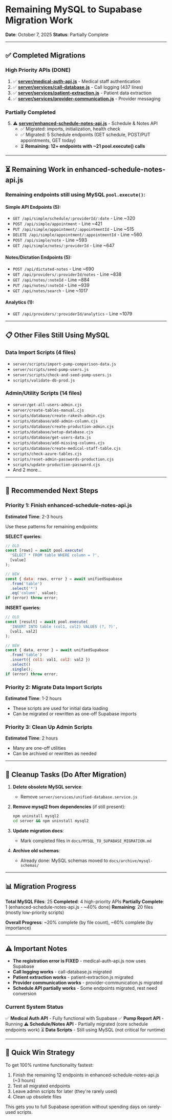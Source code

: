 # Remaining MySQL to Supabase Migration Work

**Date**: October 7, 2025
**Status**: Partially Complete

---

## ✅ Completed Migrations

### High Priority APIs (DONE)
1. ✅ **[server/medical-auth-api.js](../server/medical-auth-api.js)** - Medical staff authentication
2. ✅ **[server/services/call-database.js](../server/services/call-database.js)** - Call logging (437 lines)
3. ✅ **[server/services/patient-extraction.js](../server/services/patient-extraction.js)** - Patient data extraction
4. ✅ **[server/services/provider-communication.js](../server/services/provider-communication.js)** - Provider messaging

### Partially Completed
5. ⚠️ **[server/enhanced-schedule-notes-api.js](../server/enhanced-schedule-notes-api.js)** - Schedule & Notes API
   - ✅ Migrated: imports, initialization, health check
   - ✅ Migrated: 5 Schedule endpoints (GET schedule, POST/PUT appointments, GET today)
   - ⏳ **Remaining: 12+ endpoints with ~21 pool.execute() calls**

---

## ⏳ Remaining Work in enhanced-schedule-notes-api.js

###  **Remaining endpoints still using MySQL `pool.execute()`:**

#### Simple API Endpoints (5):
- `GET /api/simple/schedule/:providerId/:date` - Line ~320
- `POST /api/simple/appointment` - Line ~421
- `PUT /api/simple/appointment/:appointmentId` - Line ~515
- `DELETE /api/simple/appointment/:appointmentId` - Line ~560
- `POST /api/simple/note` - Line ~593
- `GET /api/simple/notes/:providerId` - Line ~647

#### Notes/Dictation Endpoints (5):
- `POST /api/dictated-notes` - Line ~690
- `GET /api/providers/:providerId/notes` - Line ~838
- `GET /api/notes/:noteId` - Line ~884
- `PUT /api/notes/:noteId` - Line ~939
- `GET /api/notes/search` - Line ~1017

#### Analytics (1):
- `GET /api/providers/:providerId/analytics` - Line ~1079

---

## 📋 Other Files Still Using MySQL

### Data Import Scripts (4 files)
- `server/scripts/import-pump-comparison-data.js`
- `server/scripts/seed-pump-users.js`
- `server/scripts/check-and-seed-pump-users.js`
- `scripts/validate-db-prod.js`

### Admin/Utility Scripts (14 files)
- `server/get-all-users-admin.cjs`
- `server/create-tables-manual.cjs`
- `scripts/database/create-rakesh-admin.cjs`
- `scripts/database/add-admin-column.cjs`
- `scripts/database/create-production-admin.cjs`
- `scripts/database/setup-database.cjs`
- `scripts/database/get-users-data.js`
- `scripts/database/add-missing-columns.cjs`
- `scripts/database/create-medical-staff-table.cjs`
- `scripts/check-azure-tables.cjs`
- `scripts/reset-admin-passwords-production.cjs`
- `scripts/update-production-password.cjs`
- And 2 more...

---

## 🎯 Recommended Next Steps

### Priority 1: Finish enhanced-schedule-notes-api.js
**Estimated Time**: 2-3 hours

Use these patterns for remaining endpoints:

**SELECT queries:**
```javascript
// OLD
const [rows] = await pool.execute(
  'SELECT * FROM table WHERE column = ?',
  [value]
);

// NEW
const { data: rows, error } = await unifiedSupabase
  .from('table')
  .select('*')
  .eq('column', value);
if (error) throw error;
```

**INSERT queries:**
```javascript
// OLD
const [result] = await pool.execute(
  'INSERT INTO table (col1, col2) VALUES (?, ?)',
  [val1, val2]
);

// NEW
const { data, error } = await unifiedSupabase
  .from('table')
  .insert({ col1: val1, col2: val2 })
  .select()
  .single();
if (error) throw error;
```

### Priority 2: Migrate Data Import Scripts
**Estimated Time**: 1-2 hours
- These scripts are used for initial data loading
- Can be migrated or rewritten as one-off Supabase imports

### Priority 3: Clean Up Admin Scripts
**Estimated Time**: 2 hours
- Many are one-off utilities
- Can be archived or rewritten as needed

---

## 🧹 Cleanup Tasks (Do After Migration)

1. **Delete obsolete MySQL service**:
   - Remove `server/services/unified-database.service.js`

2. **Remove mysql2 from dependencies** (if still present):
   ```bash
   npm uninstall mysql2
   cd server && npm uninstall mysql2
   ```

3. **Update migration docs**:
   - Mark completed files in `docs/MYSQL_TO_SUPABASE_MIGRATION.md`

4. **Archive old schemas**:
   - Already done: MySQL schemas moved to `docs/archive/mysql-schemas/`

---

## 📊 Migration Progress

**Total MySQL Files**: 25
**Completed**: 4 high-priority APIs
**Partially Complete**: 1 (enhanced-schedule-notes-api.js - ~40% done)
**Remaining**: 20 files (mostly low-priority scripts)

**Overall Progress**: ~20% complete (by file count), ~60% complete (by importance)

---

## ⚠️ Important Notes

- **The registration error is FIXED** - medical-auth-api.js now uses Supabase
- **Call logging works** - call-database.js migrated
- **Patient extraction works** - patient-extraction.js migrated
- **Provider communication works** - provider-communication.js migrated
- **Schedule API partially works** - Some endpoints migrated, rest need conversion

### Current System Status
✅ **Medical Auth API** - Fully functional with Supabase
✅ **Pump Report API** - Running
⚠️ **Schedule/Notes API** - Partially migrated (core schedule endpoints work)
⏳ **Data Scripts** - Still using MySQL (not critical for runtime)

---

## 🚀 Quick Win Strategy

To get 100% runtime functionality fastest:

1. Finish the remaining 12 endpoints in enhanced-schedule-notes-api.js (~3 hours)
2. Test all migrated endpoints
3. Leave admin scripts for later (they're rarely used)
4. Clean up obsolete files

This gets you to full Supabase operation without spending days on rarely-used scripts.
